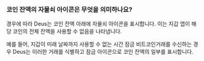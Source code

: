 ### 코인 잔액의 자물쇠 아이콘은 무엇을 의미하나요?

경우에 따라 Deus는 코인 잔액 아래에 자물쇠 아이콘을 표시합니다. 이는 지갑 앱이 해당 코인의 전체 잔액을 사용할 수 없음을 나타냅니다.

예를 들어, 지갑이 미래 날짜까지 사용할 수 없는 시간 잠금 비트코인 ​​거래를 수신하는 경우 Deus는 이러한 거래를 식별하고 잠금 아이콘으로 코인 잔액의 일부를 표시합니다.